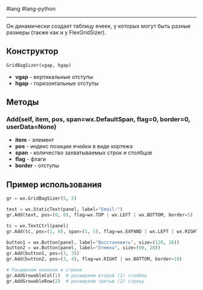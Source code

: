 #lang #lang-python 

---
Он динамически создает таблицу ячеек, у которых могут быть разные размеры (также как и у FlexGridSizer).

## Конструктор

```python
GridBagSizer(vgap, hgap)
```
- **vgap** - вертикальные отступы
- **hgap** - горизонтальные отступы

## Методы

### Add(self, item, pos, span=wx.DefaultSpan, flag=0, border=0, userData=None)

- **item**  - элемент
- **pos**  - индекс позиции ячейки в виде кортежа
- **span**  - количество захватываемых строк и столбцов
- **flag**  - флаги
- **border** - отступы

## Пример использования

```python
gr = wx.GridBagSizer(5, 5)

text = wx.StaticText(panel, label="Email:")
gr.Add(text, pos=(0, 0), flag=wx.TOP | wx.LEFT | wx.BOTTOM, border=5)

tc = wx.TextCtrl(panel)
gr.Add(tc, pos=(1, 0), span=(1, 5), flag=wx.EXPAND | wx.LEFT | wx.RIGHT, border=5)

button1 = wx.Button(panel, label="Восстановить", size=(120, 28))
button2 = wx.Button(panel, label="Отмена", size=(90, 28))
gr.Add(button1, pos=(3, 3))
gr.Add(button2, pos=(3, 4), flag=wx.RIGHT | wx.BOTTOM, border=10)

# Расширяем колонки и строки
gr.AddGrowableCol(1)  # расширяем второй (1) столбец
gr.AddGrowableRow(2)  # расширяем третью (2) строку
```
